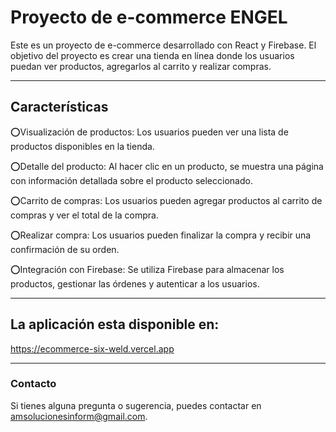 # Proyecto de e-commerce ENGEL

Este es un proyecto de e-commerce desarrollado con React y Firebase. El objetivo del proyecto es crear una tienda en línea donde los usuarios puedan ver productos, agregarlos al carrito y realizar compras.
_______

## **Características**
⭕Visualización de productos: Los usuarios pueden ver una lista de productos disponibles en la tienda.

⭕Detalle del producto: Al hacer clic en un producto, se muestra una página con información detallada sobre el producto seleccionado.

⭕Carrito de compras: Los usuarios pueden agregar productos al carrito de compras y ver el total de la compra.

⭕Realizar compra: Los usuarios pueden finalizar la compra y recibir una confirmación de su orden.

⭕Integración con Firebase: Se utiliza Firebase para almacenar los productos, gestionar las órdenes y autenticar a los usuarios.

_______

## La aplicación esta disponible en:
https://ecommerce-six-weld.vercel.app

_______

### Contacto
Si tienes alguna pregunta o sugerencia, puedes contactar en amsolucionesinform@gmail.com.
